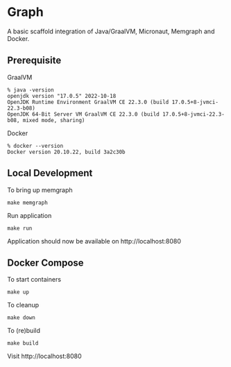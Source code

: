 # Graph

A basic scaffold integration of Java/GraalVM, Micronaut, Memgraph and Docker.

## Prerequisite

GraalVM
```agsl
% java -version
openjdk version "17.0.5" 2022-10-18
OpenJDK Runtime Environment GraalVM CE 22.3.0 (build 17.0.5+8-jvmci-22.3-b08)
OpenJDK 64-Bit Server VM GraalVM CE 22.3.0 (build 17.0.5+8-jvmci-22.3-b08, mixed mode, sharing)
```

Docker
```agsl
% docker --version
Docker version 20.10.22, build 3a2c30b
```

## Local Development

To bring up memgraph
```agsl
make memgraph
```

Run application
```agsl
make run
```

Application should now be available on http://localhost:8080

## Docker Compose

To start containers
```agsl
make up
```

To cleanup
```agsl
make down
```

To (re)build
```agsl
make build
```

Visit http://localhost:8080
